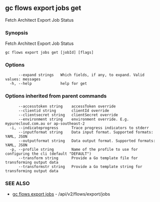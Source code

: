 ## gc flows export jobs get

Fetch Architect Export Job Status

### Synopsis

Fetch Architect Export Job Status

```
gc flows export jobs get [jobId] [flags]
```

### Options

```
      --expand strings   Which fields, if any, to expand. Valid values: messages
  -h, --help             help for get
```

### Options inherited from parent commands

```
      --accesstoken string    accessToken override
      --clientid string       clientId override
      --clientsecret string   clientSecret override
      --environment string    environment override. E.g. mypurecloud.com.au or ap-southeast-2
  -i, --indicateprogress      Trace progress indicators to stderr
      --inputformat string    Data input format. Supported formats: YAML, JSON
      --outputformat string   Data output format. Supported formats: YAML, JSON
  -p, --profile string        Name of the profile to use for configuring the cli (default "DEFAULT")
      --transform string      Provide a Go template file for transforming output data
      --transformstr string   Provide a Go template string for transforming output data
```

### SEE ALSO

* [gc flows export jobs](gc_flows_export_jobs.html)	 - /api/v2/flows/export/jobs


